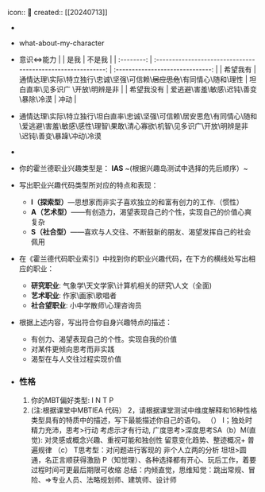 icon:: 📝
created:: [[20240713]]

-
- what-about-my-character

- 意识<=>能力
  |            |                             是我                             |              不是我              |
  | :--------: | :----------------------------------------------------------: | :------------------------------: |
  |  希望我有  | 通情达理\实际\特立独行\忠诚\坚强\可信赖\\~~居应思危~~\有同情心\随和\理性 | 坦白直率\见多识广 \开放\明辨是非 |
  | 希望我没有 |             爱逃避\害羞\敏感\迟钝\善变\暴除\冷漠             |               冲动               |
- 通情达理\实际\特立独行\坦白直率\忠诚\坚强\可信赖\居安思危\有同情心\随和\爱逃避\害羞\敏感\感性\理智\果敢\清心寡欲\机智\见多识广\开放\明辨是非\迟钝\善变\暴躁\冲动\冷漠
-
- 你的霍兰德职业兴趣类型是： **IAS** ~(根据兴趣岛测试中选择的先后顺序）~
- 写出职业兴趣代码类型所对应的特点和表现：
  - **I（探索型）**—思想家而非实子喜欢独立的和富有创力的工作.（惯性）
  - **A（艺术型）**——有创造力，渴望表现自己的个性，实现自己的价值心爽复杂
  - **S（社合型）**——喜欢与人交往、不断鼓新的朋友、渴望发挥自己的社会佩用
- 在《霍兰德代码职业索引》中找到你的职业兴趣代码，在下方的横线处写出相应的职业：
  - **研究职业**: 气象学\天文学家\计算机相关的研究\人文（全面)
  - **艺术职业**: 作家\画家\歌唱者
  - **社合望职业**: 小中学散师\心理咨询员
- 根据上述内容，写出符合你自身兴趣特点的描述：
  - 有创力、渴望表现自己的个性。实现自我的价值
  - 对某件更倾向思考而非实践
  - 渴型在与人交往过程实现价值
- ### 性格
  1. 你的MBT偏好类型:  I N T P
  2. (注:根据课堂中MBTIEA
  代码）
  2，请根据课堂测试中维度解释和16种性格类型具有的特质中的描述，写下最能描述你自己的语句。
  （） I；独处时精力充沛，思考>行动 考虑示才有行动, 广度思考>深度思考SA（b）M(直觉): 对灵感或概念兴趣、重视可能和独创性 留意变化趋势、整迹概况+ 普遍规律
  （c） T思考型：对问题进行客现的 非个人立两的分析 坦坦>圆通，名正言顺获得激励
  P（知觉理）、各种选择都有开心、玩后工作，着要过程时间可更最后期限可收缩
  总结：内倾直觉，思维知觉：跳出常规、冒险、=>专业人员、法略规划师、建筑师、设计师
  ​